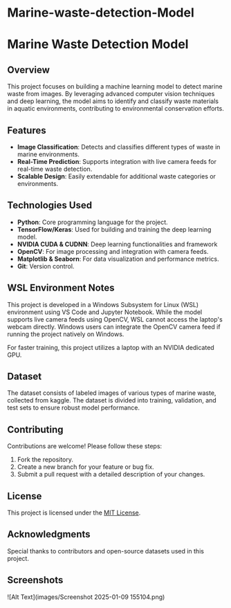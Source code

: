 # Marine-waste-detection-Model
# Marine Waste Detection Model

## Overview
This project focuses on building a machine learning model to detect marine waste from images. By leveraging advanced computer vision techniques and deep learning, the model aims to identify and classify waste materials in aquatic environments, contributing to environmental conservation efforts.

## Features
- **Image Classification**: Detects and classifies different types of waste in marine environments.
- **Real-Time Prediction**: Supports integration with live camera feeds for real-time waste detection.
- **Scalable Design**: Easily extendable for additional waste categories or environments.

## Technologies Used
- **Python**: Core programming language for the project.
- **TensorFlow/Keras**: Used for building and training the deep learning model.
- **NVIDIA CUDA & CUDNN**: Deep learning functionalities and framework
- **OpenCV**: For image processing and integration with camera feeds.
- **Matplotlib & Seaborn**: For data visualization and performance metrics.
- **Git**: Version control.
  
## WSL Environment Notes

This project is developed in a Windows Subsystem for Linux (WSL) environment using VS Code and Jupyter Notebook. While the model supports live camera feeds using OpenCV, WSL cannot access the laptop's webcam directly. Windows users can integrate the OpenCV camera feed if running the project natively on Windows.

For faster training, this project utilizes a laptop with an NVIDIA dedicated GPU.

## Dataset
The dataset consists of labeled images of various types of marine waste, collected from kaggle. The dataset is divided into training, validation, and test sets to ensure robust model performance.


## Contributing
Contributions are welcome! Please follow these steps:
1. Fork the repository.
2. Create a new branch for your feature or bug fix.
3. Submit a pull request with a detailed description of your changes.

## License
This project is licensed under the [MIT License](LICENSE).

## Acknowledgments
Special thanks to contributors and open-source datasets used in this project.

## Screenshots
![Alt Text](images/Screenshot 2025-01-09 155104.png)


